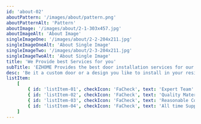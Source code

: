 ```yaml
---
id: 'about-02'
aboutPattern: '/images/about/pattern.png'
aboutPatternAlt: 'Pattern'
aboutImage: '/images/about/2-1-303x457.jpg'
aboutImageAlt: 'About Image'
singleImageOne: '/images/about/2-2-204x211.jpg'
singleImageOneAlt: 'About Single Image'
singleImageTwo: '/images/about/2-3-204x211.jpg'
singleImageTwoAlt: 'About Single Image'
title: 'We Provide best Services for you'
subTitle: 'EZHOME Provides the best door installation services for our clients with maximum satisfaction.'
desc: 'Be it a custom door or a design you like to install in your residence or office, We got you covered.'
listItem:
    [
        { id: 'listItem-01', checkIcon: 'FaCheck', text: 'Expert Team' },
        { id: 'listItem-02', checkIcon: 'FaCheck', text: 'Quality Materials' },
        { id: 'listItem-03', checkIcon: 'FaCheck', text: 'Reasonable Cost' },
        { id: 'listItem-04', checkIcon: 'FaCheck', text: 'All time Support' },
    ]
---
```

